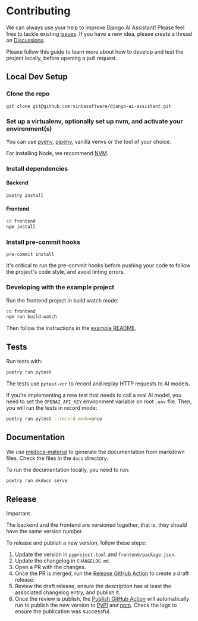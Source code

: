 # Contributing

We can always use your help to improve Django AI Assistant! Please feel free to tackle existing [issues](https://github.com/vintasoftware/django-ai-assistant/issues). If you have a new idea, please create a thread on [Discussions](https://github.com/vintasoftware/django-ai-assistant/discussions).

Please follow this guide to learn more about how to develop and test the project locally, before opening a pull request.

## Local Dev Setup

### Clone the repo

`git clone git@github.com:vintasoftware/django-ai-assistant.git`

### Set up a virtualenv, optionally set up nvm, and activate your environment(s)

You can use [pyenv](https://github.com/pyenv/pyenv), [pipenv](https://github.com/pypa/pipenv/blob/main/docs/installation.md), vanilla venvs or the tool of your choice.

For installing Node, we recommend [NVM](https://github.com/nvm-sh/nvm).

### Install dependencies

#### Backend

`poetry install`

#### Frontend

```bash
cd frontend
npm install
```

### Install pre-commit hooks

`pre-commit install`

It's critical to run the pre-commit hooks before pushing your code to follow the project's code style, and avoid linting errors.

### Developing with the example project

Run the frontend project in build:watch mode:

```bash
cd frontend
npm run build:watch
```

Then follow the instructions in the [example README](https://github.com/vintasoftware/django-ai-assistant/tree/main/example#readme).

## Tests

Run tests with:

```bash
poetry run pytest
```

The tests use `pytest-vcr` to record and replay HTTP requests to AI models.

If you're implementing a new test that needs to call a real AI model, you need to set the `OPENAI_API_KEY` environment variable on root `.env` file.
Then, you will run the tests in record mode:

```bash
poetry run pytest --record-mode=once
```

## Documentation

We use [mkdocs-material](https://squidfunk.github.io/mkdocs-material/) to generate the documentation from markdown files.
Check the files in the `docs` directory.

To run the documentation locally, you need to run:

```bash
poetry run mkdocs serve
```

## Release

> [!IMPORTANT]
> The backend and the frontend are versioned together, that is, they should have the same version number.

To release and publish a new version, follow these steps:

1. Update the version in `pyproject.toml` and `frontend/package.json`.
2. Update the changelog in `CHANGELOG.md`.
3. Open a PR with the changes.
4. Once the PR is merged, run the [Release GitHub Action](https://github.com/vintasoftware/django-ai-assistant/actions/workflows/release.yml) to create a draft release.
5. Review the draft release, ensure the description has at least the associated changelog entry, and publish it.
6. Once the review is publish, the [Publish GitHub Action](https://github.com/vintasoftware/django-ai-assistant/actions/workflows/publish.yml) will automatically run to publish the new version to [PyPI](https://pypi.org/project/django-ai-assistant) and [npm](https://www.npmjs.com/package/django-ai-assistant-client). Check the logs to ensure the publication was successful.
